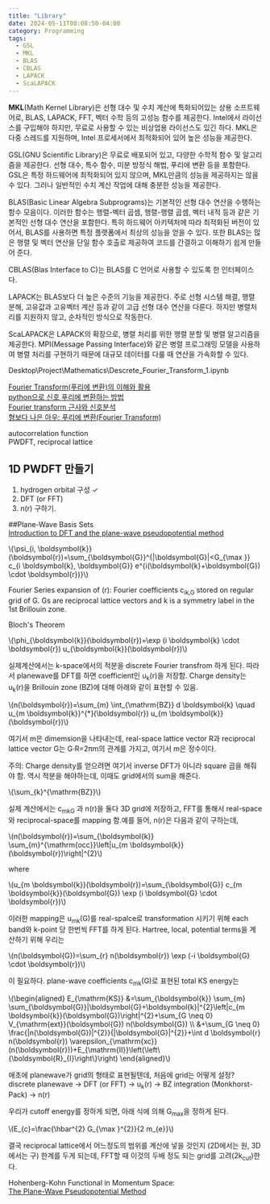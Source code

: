 ```yaml
---
title: "Library"
date: 2024-05-11T08:08:50-04:00
category: Programming
tags:
  - GSL
  - MKL
  - BLAS
  - CBLAS
  - LAPACK
  - ScaLAPACK
---
```


<b>MKL</b>(Math Kernel Library)은 선형 대수 및 수치 계산에 특화되어있는 상용 소프트웨어로, BLAS, LAPACK, FFT, 벡터 수학 등의 고성능 함수를 제공한다. Intel에서 라이선스를 구입해야 하지만, 무료로 사용할 수 있는 비상업용 라이선스도 있긴 하다. MKL은 다중 스레드를 지원하며, Intel 프로세서에서 최적화되어 있어 높은 성능을 제공한다.  

GSL(GNU Scientific Library)은 무료로 배포되어 있고, 다양한 수학적 함수 및 알고리즘을 제공한다. 선형 대수, 특수 함수, 미분 방정식 해법, 푸리에 변환 등을 포함한다. GSL은 특정 하드웨어에 최적화되어 있지 않으며, MKL만큼의 성능을 제공하지는 않을 수 있다. 그러나 일반적인 수치 계산 작업에 대해 충분한 성능을 제공한다.  

BLAS(Basic Linear Algebra Subprograms)는 기본적인 선형 대수 연산을 수행하는 함수 모음이다. 이러한 함수는 행렬-벡터 곱셈, 행렬-행렬 곱셈, 벡터 내적 등과 같은 기본적인 선형 대수 연산을 포함한다. 특히 하드웨어 아키텍처에 따라 최적화된 버전이 있어서, BLAS를 사용하면 특정 플랫폼에서 최상의 성능을 얻을 수 있다. 또한 BLAS는 많은 행렬 및 벡터 연산을 단일 함수 호출로 제공하여 코드를 간결하고 이해하기 쉽게 만들어 준다.  

CBLAS(Blas Interface to C)는 BLAS를 C 언어로 사용할 수 있도록 한 인터페이스다.  

LAPACK는 BLAS보다 더 높은 수준의 기능을 제공한다. 주로 선형 시스템 해결, 행렬 분해, 고유값과 고유벡터 계산 등과 같이 고급 선형 대수 연산을 다룬다. 하지만 병렬처리를 지원하지 않고, 순차적인 방식으로 작동한다.  

ScaLAPACK은 LAPACK의 확장으로, 병렬 처리를 위한 행렬 분할 및 병렬 알고리즘을 제공한다. MPI(Message Passing Interface)와 같은 병렬 프로그래밍 모델을 사용하여 병렬 처리를 구현하기 때문에 대규모 데이터를 다룰 때 연산을 가속화할 수 있다.  




Desktop\Project\Mathematics\Descrete_Fourier_Transform_1.ipynb  

[Fourier Transform(푸리에 변환)의 이해와 활용](https://darkpgmr.tistory.com/171)  
[python으로 신호 푸리에 변환하는 방법](https://ballentain.tistory.com/3)  
[Fourier transform 근사와 신호분석](https://wikidocs.net/14635)  
[형보다 나은 아우: 푸리에 변환(Fourier Transform)](https://ghebook.blogspot.com/2012/08/fourier-transform.html)  


autocorrelation function  
PWDFT, reciprocal lattice  


## 1D PWDFT 만들기
1. hydrogen orbital 구성 ✓
2. DFT (or FFT)
3. n(r) 구하기.


##Plane-Wave Basis Sets  
[Introduction to DFT and the plane-wave pseudopotential method](https://www.archer.ac.uk/training/course-material/2014/04/PMMP_UCL/Slides/castep_1.pdf)  
<p><span class="math inline">\(\psi_{i, \boldsymbol{k}}(\boldsymbol{r})=\sum_{\boldsymbol{G}}^{|\boldsymbol{G}|&lt;G_{\max }} c_{i \boldsymbol{k}, \boldsymbol{G}} e^{i(\boldsymbol{k}+\boldsymbol{G}) \cdot \boldsymbol{r})}\)</span></p>  
Fourier Series expansion of (r): Fourier coefficients c<sub>ik,G</sub> stored on regular grid of G.  
Gs are reciprocal lattice vectors and k is a symmetry label in the 1st Brillouin zone.

Bloch's Theorem  
<p><span class="math inline">\(\phi_{\boldsymbol{k}}(\boldsymbol{r})=\exp (i \boldsymbol{k} \cdot \boldsymbol{r}) u_{\boldsymbol{k}}(\boldsymbol{r})\)</span></p>  
실제계산에서는 k-space에서의 적분을 discrete Fourier transfrom 하게 된다. 따라서 planewave를 DFT를 하면 coefficient인 u<sub>k</sub>(r)을 저장함.  
Charge density는 u<sub>k</sub>(r)을 Brillouin zone (BZ)에 대해 아래와 같이 표현할 수 있음.  
<p><span class="math inline">\(n(\boldsymbol{r})=\sum_{m} \int_{\mathrm{BZ}} d \boldsymbol{k} \quad u_{m \boldsymbol{k}}^{*}(\boldsymbol{r}) u_{m \boldsymbol{k}}(\boldsymbol{r})\)</span></p>  
여기서 m은 dimemsion을 나타내는데, real-space lattice vector R과 reciprocal lattice vector G는 G·R=2πm의 관계를 가지고, 여기서 m은 정수이다.  


주의: Charge density를 얻으려면 여기서 inverse DFT가 아니라 square 곱을 해줘야 함. 역시 적분을 해야하는데, 이때도 grid에서의 sum을 해준다.  
<p><span class="math inline">\(\sum_{k}^{\mathrm{BZ}}\)</span></p>  
실제 계산에서는 c<sub>mkG</sub> 과 n(r)을 둘다 3D grid에 저장하고, FFT를 통해서 real-space와 reciprocal-space를 mapping 함.예를 들어, n(r)은 다음과 같이 구하는데,  
<p><span class="math inline">\(n(\boldsymbol{r})=\sum_{\boldsymbol{k}} \sum_{m}^{\mathrm{occ}}\left|u_{m \boldsymbol{k}}(\boldsymbol{r})\right|^{2}\)</span></p>  
where  
<p><span class="math inline">\(u_{m \boldsymbol{k}}(\boldsymbol{r})=\sum_{\boldsymbol{G}} c_{m \boldsymbol{k}}(\boldsymbol{G}) \exp (i \boldsymbol{G} \cdot \boldsymbol{r})\)</span></p>  
이러한 mapping은 u<sub>mk</sub>(G)를 real-spalce로 transformation 시키기 위해 each band와 k-point 당 한번씩 FFT를 하게 된다.  
Hartree, local, potential terms을 계산하기 위해 우리는  
<p><span class="math inline">\(n(\boldsymbol{G})=\sum_{r} n(\boldsymbol{r}) \exp (-i \boldsymbol{G} \cdot \boldsymbol{r})\)</span></p>  
이 필요하다.  
plane-wave coefficients c<sub>mk</sub>(G)로 표현된 total KS energy는
<p><span class="math inline">\(\begin{aligned} E_{\mathrm{KS}} &amp;=\sum_{\boldsymbol{k}} \sum_{m} \sum_{\boldsymbol{G}}|\boldsymbol{G}+\boldsymbol{k}|^{2}\left|c_{m \boldsymbol{k}}(\boldsymbol{G})\right|^{2}+\sum_{G \neq 0} V_{\mathrm{ext}}(\boldsymbol{G}) n(\boldsymbol{G}) \\ &amp;+\sum_{G \neq 0} \frac{|n(\boldsymbol{G})|^{2}}{|\boldsymbol{G}|^{2}}+\int d \boldsymbol{r} n(\boldsymbol{r}) \varepsilon_{\mathrm{xc}}(n(\boldsymbol{r}))+E_{\mathrm{II}}\left(\left\{\boldsymbol{R}_{I}\right\}\right) \end{aligned}\)</span></p>  



애초에 planewave가 grid의 형태로 표현될텐데, 처음에 grid는 어떻게 설정?  
discrete planewave -> DFT (or FFT) -> u<sub>k</sub>(r) -> BZ integration (Monkhorst-Pack) -> n(r)  

우리가 cutoff energy를 정하게 되면, 아래 식에 의해 G<sub>max</sub>을 정하게 된다.  
<p><span class="math inline">\(E_{c}=\frac{\hbar^{2} G_{\max }^{2}}{2 m_{e}}\)</span></p>  
결국 reciprocal lattice에서 어느정도의 범위를 계산에 넣을 것인지 (2D에서는 원, 3D에서는 구) 한계를 두게 되는데, FFT할 때 이것의 두배 정도 되는 grid를 고려(2k<sub>cut</sub>)한다.




Hohenberg-Kohn Functional in Momentum Space:  
[The Plane-Wave Pseudopotential Method](https://th.fhi-berlin.mpg.de/th/Meetings/FHImd2001/pehlke1.pdf)

